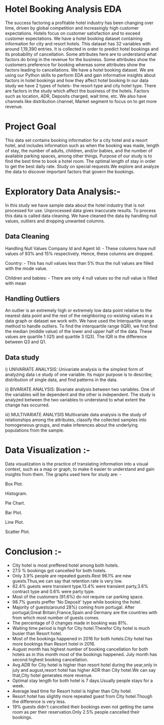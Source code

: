 # Hotel Booking Analysis EDA
The success factoring a profitable hotel industry has been changing over time, driven by global competition and increasingly high customer expectations. Hotels focus on customer satisfaction and to exceed customer expectations. We have a hotel booking dataset containing information for city and resort hotels. This dataset has 32 variables with around 1,19,390 entries. It is collected in order to predict hotel bookings and its probability of cancellation. Some attributes here are to understand what factors do bring in the revenue for the business. Some attributes show the customers preference for booking whereas some attributes show the factors leading to cancellations. We have a hotel booking dataset. We are using our Python skills to perform EDA and gain informative insights about factors in hotel bookings and how they affect hotel booking
In our data study we have 2 types of hotels- the resort type and city hotel type. There are factors in the study which affect the business of the hotels. Factors such as location, ADR, Deposits charged, wait time, etc. We also have channels like distribution channel, Market segment to focus on to get more revenue.
# Project Goal
This data set contains booking information for a city hotel and a resort hotel, and includes information such as when the booking was made, length of stay, the number of adults, children, and/or babies, and the number of available parking spaces, among other things. Purpose of our study is to find the best time to book a hotel room. The optimal length of stay in order to get the best daily rate. Study on special requests.We explore and analyze the data to discover important factors that govern the bookings.
# Exploratory Data Analysis:-
In this study we have sample data about the hotel industry that is not processed for use. Unprocessed data gives inaccurate results. To process this data is called data cleaning. We have cleaned the data by handling null values, outliers and dropping unwanted columns.
## Data Cleaning
Handling Null Values
Company Id and Agent Id: - These columns have null values of 93% and 15% respectively. Hence, these columns are dropped.

Country: - This has null values less than 5% thus the null values are filled with the mode value.

Children and babies: - There are only 4 null values so the null value is filled with mean

## Handling Outliers
An outlier is an extremely high or extremely low data point relative to the nearest data point and the rest of the neighboring co-existing values in a data graph or dataset we work with. We have used the Interquartile range method to handle outliers. To find the interquartile range (IQR), ​we first find the median (middle value) of the lower and upper half of the data. These values are quartile 1 (Q1) and quartile 3 (Q3). The IQR is the difference between Q3 and Q1.

## Data study
i) UNIVARIATE ANALYSIS: Univariate analysis is the simplest form of analyzing data i.e study of one variable. Its major purpose is to describe; distribution of single data, and find patterns in the data.

ii) BIVARIATE ANALYSIS: Bivariate analysis between two variables. One of the variables will be dependent and the other is independent. The study is analyzed between the two variables to understand to what extent the change has occurred.

iii) MULTIVARIATE ANALYSIS Multivariate data analysis is the study of relationships among the attributes, classify the collected samples into homogeneous groups, and make inferences about the underlying populations from the sample.
# Data Visualization :-
Data visualization is the practice of translating information into a visual context, such as a map or graph, to make it easier to understand and gain insights from them. The graphs used here for study are: -

Box Plot.

Histogram.

Pie Chart.

Bar Plot.

Line Plot.

Scatter Plot.
# Conclusion :-
* City hotel is most preffered hotel among both hotels.
* 27.5 % bookings got cancelled for both hotels.
* Only 3.9% people are repeated guests.Rest 96.1% are new guests.Thus,we can say that retention rate is very low.
* 82.4% guests were transient type.13.4% were transient party,3.6% contract type and 0.6% were party type.
* Most of the customers (91.6%) do not require car parking space.
* 98.7% guests preffer 'No Deposit' type while booking the hotel.
* Majority of guests(around 28%) coming from portugal. After portugal,Great Britain,France,Spain and Germany are the countries with from which most number of guests comes.
* The percentage of 0 changes made in booking was 81%.
* Waiting time period is high for City hotel.Therefor City hotel is much busier than Resort hotel.
* Most of the bookings happened in 2016 for both hotels.City hotel has more bookings than Resort hotel in 2016.
* August month has highest number of booking cancellation for both hotels as in this month most of the bookings happened. July month has second highest booking cancellation.
* Avg.ADR for City hotel is higher than resort hotel during the year,only in july and august,resort hotel has higher ADR than City hotel.We can say that,City hotel generates more revenue.
* Optimal stay length for both hotel is 7 days.Usually people stays for a week.
* Average lead time for Resort hotel is higher than City hotel.
* Resort hotel has slightly more repeated guest from City hotel.Though the difference is very less.
* 19% guests didn't cancelled their bookings even not getting the same room as per their reservation.Only 2.5% people cancelled their bookings.
